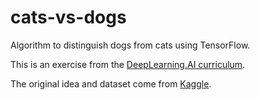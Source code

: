 # cats-vs-dogs
Algorithm to distinguish dogs from cats using TensorFlow.

This is an exercise from the [DeepLearning.AI curriculum](https://www.deeplearning.ai/program/tensorflow-developer-professional-certificate/).

The original idea and dataset come from [Kaggle](https://www.kaggle.com/c/dogs-vs-cats).

